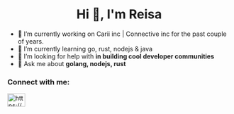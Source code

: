 <h1 align="center">Hi 👋, I'm Reisa</h1>

- 🔭 I’m currently working on Carii inc | Connective inc for the past couple of years.
- 🌱 I’m currently learning go, rust, nodejs & java
- 🤔 I’m looking for help with **in building cool developer communities**
- 💬 Ask me about **golang, nodejs, rust**

<h3 align="left">Connect with me:</h3>
<p align="left">
<a href="https://www.linkedin.com/in/baptiste-fernandez-%E5%B0%8F%E7%99%BD-0a958630/" target="blank"><img align="center" src="https://raw.githubusercontent.com/rahuldkjain/github-profile-readme-generator/master/src/images/icons/Social/linked-in-alt.svg" alt="https://www.linkedin.com/in/reisa-prasaptaraya-6675a141/" height="30" width="40" /></a>
</p>



